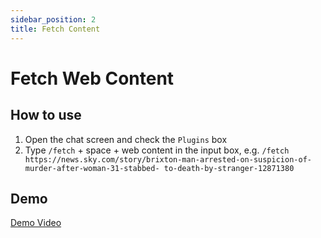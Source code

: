 ```yaml
---
sidebar_position: 2
title: Fetch Content
---
```


# Fetch Web Content

## How to use

1. Open the chat screen and check the `Plugins` box
2. Type `/fetch` + space + web content in the input box, e.g. `/fetch https://news.sky.com/story/brixton-man-arrested-on-suspicion-of-murder-after-woman-31-stabbed- to-death-by-stranger-12871380`

## Demo

[Demo Video](/chat/assets/fetch.mp4)
